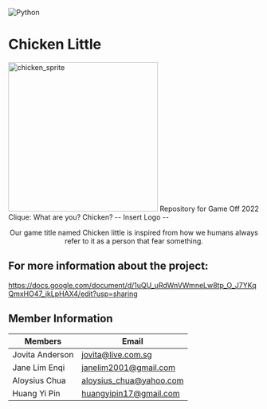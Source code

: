![Python](https://img.shields.io/badge/python-3670A0?style=for-the-badge&logo=python&logoColor=ffdd54)

# Chicken Little
<img style="width: 300px; height: 300px;" src="https://img.itch.zone/aW1hZ2UvMTA2MzY1NC82MDg4NzcyLmdpZg==/347x500/00ORFO.gif" alt="chicken_sprite">
Repository for Game Off 2022 <br>
Clique: What are you? Chicken?
-- Insert Logo --
  <br/>
  <div>
    <p align="center">
      Our game title named Chicken little is inspired from how we humans always refer to it as a person that fear something.
    </p>
    </div>

## For more information about the project: 
https://docs.google.com/document/d/1uQU_uRdWnVWmneLw8tp_O_J7YKqQmxHO47_jkLpHAX4/edit?usp=sharing

## Member Information

| Members               | Email                                                             
| --------------------- | ---------------- 
| Jovita Anderson       |  jovita@live.com.sg                   
| Jane Lim Enqi         |  janelim2001@gmail.com          
| Aloysius Chua         |  aloysius_chua@yahoo.com
| Huang Yi Pin          |  huangyipin17@gmail.com


